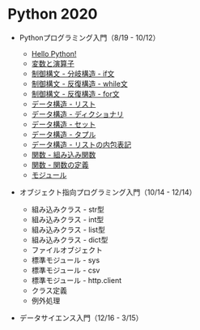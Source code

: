 # Python 2020

+ Pythonプログラミング入門（8/19 - 10/12）
  + [Hello Python!](01_basic/text/01_basic.md)
  + [変数と演算子](01_basic/text/02_basic.md)
  + [制御構文 - 分岐構造 - if文](01_basic/text/03_basic.md)
  + [制御構文 - 反復構造 - while文](01_basic/text/04_basic.md)
  + [制御構文 - 反復構造 - for文](01_basic/text/05_basic.md)
  + [データ構造 - リスト](01_basic/text/06_basic.md)
  + [データ構造 - ディクショナリ](01_basic/text/07_basic.md)
  + [データ構造 - セット](01_basic/text/08_basic.md)
  + [データ構造 - タプル](01_basic/text/09_basic.md)
  + [データ構造 - リストの内包表記](01_basic/text/10_basic.md)
  + [関数 - 組み込み関数](01_basic/text/11_basic.md)
  + [関数 - 関数の定義](01_basic/text/12_basic.md)
  + [モジュール](01_basic/text/13_basic.md)

+ オブジェクト指向プログラミング入門（10/14 - 12/14）
  + 組み込みクラス - str型
  + 組み込みクラス - int型
  + 組み込みクラス - list型
  + 組み込みクラス - dict型
  + ファイルオブジェクト
  + 標準モジュール - sys
  + 標準モジュール - csv
  + 標準モジュール - http.client
  + クラス定義
  + 例外処理

+ データサイエンス入門（12/16 - 3/15）
